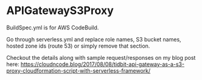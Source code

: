 # APIGatewayS3Proxy

BuildSpec.yml is for AWS CodeBuild.

Go through serverless.yml and replace role names, S3 bucket names, hosted zone ids (route 53) or simply remove that section.

Checkout the details along with sample request/responses on my blog post here: https://cloudncode.blog/2017/08/08/tidbit-api-gateway-as-a-s3-proxy-cloudformation-script-with-serverless-framework/